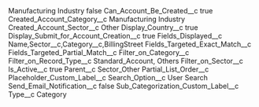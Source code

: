 <?xml version="1.0" encoding="UTF-8"?>
<CustomMetadata xmlns="http://soap.sforce.com/2006/04/metadata" xmlns:xsi="http://www.w3.org/2001/XMLSchema-instance" xmlns:xsd="http://www.w3.org/2001/XMLSchema">
    <label>Manufacturing Industry</label>
    <protected>false</protected>
    <values>
        <field>Can_Account_Be_Created__c</field>
        <value xsi:type="xsd:boolean">true</value>
    </values>
    <values>
        <field>Created_Account_Category__c</field>
        <value xsi:type="xsd:string">Manufacturing Industry</value>
    </values>
    <values>
        <field>Created_Account_Sector__c</field>
        <value xsi:type="xsd:string">Other</value>
    </values>
    <values>
        <field>Display_Country__c</field>
        <value xsi:type="xsd:boolean">true</value>
    </values>
    <values>
        <field>Display_Submit_for_Account_Creation__c</field>
        <value xsi:type="xsd:boolean">true</value>
    </values>
    <values>
        <field>Fields_Displayed__c</field>
        <value xsi:type="xsd:string">Name,Sector__c,Category__c,BillingStreet</value>
    </values>
    <values>
        <field>Fields_Targeted_Exact_Match__c</field>
        <value xsi:nil="true"/>
    </values>
    <values>
        <field>Fields_Targeted_Partial_Match__c</field>
        <value xsi:nil="true"/>
    </values>
    <values>
        <field>Filter_on_Category__c</field>
        <value xsi:nil="true"/>
    </values>
    <values>
        <field>Filter_on_Record_Type__c</field>
        <value xsi:type="xsd:string">Standard_Account, Others</value>
    </values>
    <values>
        <field>Filter_on_Sector__c</field>
        <value xsi:nil="true"/>
    </values>
    <values>
        <field>Is_Active__c</field>
        <value xsi:type="xsd:boolean">true</value>
    </values>
    <values>
        <field>Parent__c</field>
        <value xsi:type="xsd:string">Sector_Other</value>
    </values>
    <values>
        <field>Partial_List_Order__c</field>
        <value xsi:nil="true"/>
    </values>
    <values>
        <field>Placeholder_Custom_Label__c</field>
        <value xsi:nil="true"/>
    </values>
    <values>
        <field>Search_Option__c</field>
        <value xsi:type="xsd:string">User Search</value>
    </values>
    <values>
        <field>Send_Email_Notification__c</field>
        <value xsi:type="xsd:boolean">false</value>
    </values>
    <values>
        <field>Sub_Categorization_Custom_Label__c</field>
        <value xsi:nil="true"/>
    </values>
    <values>
        <field>Type__c</field>
        <value xsi:type="xsd:string">Category</value>
    </values>
</CustomMetadata>
